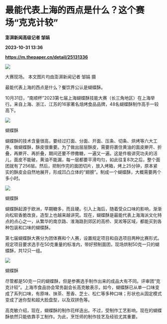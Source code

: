 # 最能代表上海的西点是什么？这个赛场“克克计较”
**澎湃新闻高级记者 邹娟**

**2023-10-31 13:36**

**https://m.thepaper.cn/detail/25131336**

![](https://imagecloud.thepaper.cn/thepaper/image/276/395/316.jpg)

大赛现场。 本文图片均由澎湃新闻记者 邹娟 摄

最能代表上海的西点是什么？餐饮界公认是蝴蝶酥。

10月31日，“南顺杯”2023第七届上海蝴蝶酥技能大赛（长三角地区）在上海举行。来自上海、浙江、江苏的16家著名焙烤食品品牌，48名蝴蝶酥制作高手一较高下。

![](https://imagecloud.thepaper.cn/thepaper/image/276/395/318.jpg)

蝴蝶酥

蝴蝶酥的技术含量很高，要经过打面、分面、开面、压条、切条、烘烤等六大工序。做蝴蝶酥，酥皮很重要。为了做出层层酥皮，需要将裹住黄油的面皮擀开、折叠，再擀开、再折叠，期间还要不停撒糖，一遍又一遍。这是件极讲究功夫的活儿，面皮不能破，黄油不能漏，每一层都要平滑均匀，如此往复8次之后，整个面团就有了256层。然后，把制作完的面团切片，放入烤箱，烤上25分钟，原本紧实的酥皮会自然地展开，形成凹凸立体的“翅膀”。制成一个蝴蝶酥，大概需要两个多小时。

![](https://imagecloud.thepaper.cn/thepaper/image/276/395/320.jpg)

蝴蝶酥

蝴蝶酥起源于欧洲，早期糖多，而且硬。引入上海后，随着受众口味的影响，渐渐向松软香脆改良，造型上也越来越讲究。现在，蝴蝶酥是最能代表上海海派文化特点的点心之一，从繁华的南京路、淮海路到郊区的高桥、吴淞等区域，都能买到各种包装和口味的蝴蝶酥。

第七届蝴蝶酥大赛分为团体赛和个人赛，设置规定项目和自选项目两种比赛形式。规定项目要求选手在50克重量的标准内，带好预制面团，现场烘制50克一只的蝴蝶酥，共12只一组。

![](https://imagecloud.thepaper.cn/thepaper/image/276/395/321.jpg)

蝴蝶酥

尽管都是50克一只的蝴蝶酥，但是参赛选手制作出来的成品大有不同。评审团“克克计较”。上海市食品协会常务副会长高克敏表示，如今，蝴蝶酥已从单一口味变成了系列口味，有原味、抹茶、葱香、芝士、松仁等多种口味；形状也从固定模式变成了迷你型和超大脸盘型，以及双拼色等。

高克敏介绍，现在，蝴蝶酥的制作花样迭出。不过，受制作工艺影响，现在的蝴蝶酥依然只能依靠手工制作。为此，烹饪师的制作技艺及经验尤其重要。